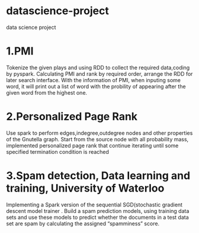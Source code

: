 # datascience-project
data science project

# 1.PMI 
Tokenize the given plays and using RDD to collect the required data,coding by pyspark.
Calculating PMI and rank by required order, arrange the RDD for later search interface.
With the information of PMI, when inputing some word, it will print out a list of word with the probility of appearing after the given word from the highest one.


# 2.Personalized Page Rank 
Use spark to perform edges,indegree,outdegree nodes and other properties of the Gnutella graph.	
Start from the source node with all probability mass, implemented personalized page rank that continue iterating until some specified termination condition is reached


# 3.Spam detection, Data learning and training, University of Waterloo 
Implementing a Spark version of the sequential SGD(stochastic gradient descent model trainer .
Build a spam prediction models, using training data sets and  use these models to predict whether the documents in a test data set are spam by calculating the assigned “spamminess” score.
